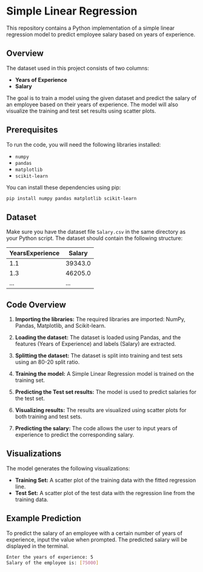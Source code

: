 # Simple Linear Regression

This repository contains a Python implementation of a simple linear regression model to predict employee salary based on years of experience.

## Overview

The dataset used in this project consists of two columns:
- **Years of Experience**
- **Salary**

The goal is to train a model using the given dataset and predict the salary of an employee based on their years of experience. The model will also visualize the training and test set results using scatter plots.

## Prerequisites

To run the code, you will need the following libraries installed:

- `numpy`
- `pandas`
- `matplotlib`
- `scikit-learn`

You can install these dependencies using pip:

```bash
pip install numpy pandas matplotlib scikit-learn
```

## Dataset

Make sure you have the dataset file `Salary.csv` in the same directory as your Python script. The dataset should contain the following structure:

| YearsExperience | Salary   |
|-----------------|----------|
| 1.1             | 39343.0  |
| 1.3             | 46205.0  |
| ...             | ...      |

## Code Overview

1. **Importing the libraries:**
   The required libraries are imported: NumPy, Pandas, Matplotlib, and Scikit-learn.

2. **Loading the dataset:**
   The dataset is loaded using Pandas, and the features (Years of Experience) and labels (Salary) are extracted.

3. **Splitting the dataset:**
   The dataset is split into training and test sets using an 80-20 split ratio.

4. **Training the model:**
   A Simple Linear Regression model is trained on the training set.

5. **Predicting the Test set results:**
   The model is used to predict salaries for the test set.

6. **Visualizing results:**
   The results are visualized using scatter plots for both training and test sets.

7. **Predicting the salary:**
   The code allows the user to input years of experience to predict the corresponding salary.


## Visualizations

The model generates the following visualizations:

- **Training Set:** A scatter plot of the training data with the fitted regression line.
- **Test Set:** A scatter plot of the test data with the regression line from the training data.

## Example Prediction

To predict the salary of an employee with a certain number of years of experience, input the value when prompted. The predicted salary will be displayed in the terminal.

```bash
Enter the years of experience: 5
Salary of the employee is: [75000]
```
